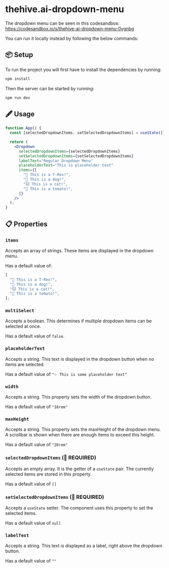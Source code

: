 # thehive.ai-dropdown-menu

The dropdown menu can be seen in this codesandbox: https://codesandbox.io/s/thehive-ai-dropdown-menu-0vgnbg

You can run it locally instead by following the below commands:

## 📦 Setup

To run the project you will first have to install the dependencies by running:

```bash
npm install
```

Then the server can be started by running:

```bash
npm run dev
```

## 🖋 Usage

```jsx
function App() {
  const [selectedDropdownItems, setSelectedDropdownItems] = useState([]);

  return (
    <Dropdown
      selectedDropdownItems={selectedDropdownItems}
      setSelectedDropdownItems={setSelectedDropdownItems}
      labelText="Regular Dropdown Menu"
      placeholderText="This is placeholder text"
      items={[
        "🦖 This is a T-Rex!",
        "🐶 This is a dog!",
        "🐱 This is a cat!",
        "🍅 This is a tomato!",
      ]}
    />
  );
}
```

## 📋 Properties

### `items`

Accepts an array of strings. These items are displayed in the dropdown menu.

Has a default value of:

```js
[
  "🦖 This is a T-Rex!",
  "🐶 This is a dog!",
  "🐱 This is a cat!",
  "🍅 This is a tomato!",
];
```

### `multiSelect`

Accepts a boolean. This determines if multiple dropdown items can be selected at once.

Has a default value of `false`.

### `placeholderText`

Accepts a string. This text is displayed in the dropdown button when no items are selected.

Has a default value of `"✨ This is some placeholder text"`

### `width`

Accepts a string. This property sets the width of the dropdown button.

Has a default value of `"18rem"`

### `maxHeight`

Accepts a string. This property sets the maxHeight of the dropdown menu. A scrollbar is shown when there are enough items to exceed this height.

Has a default value of `"20rem"`

### `selectedDropdownItems` (🚨 REQUIRED)

Accepts an empty array. It is the getter of a `useState` pair. The currently selected items are stored in this property.

Has a default value of `[]`

### `setSelectedDropdownItems` (🚨 REQUIRED)

Accepts a `useState` setter. The component uses this property to set the selected items.

Has a default value of `null`

### `labelText`

Accepts a string. This text is displayed as a label, right above the dropdown button.

Has a default value of `""`
